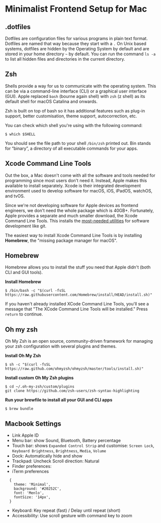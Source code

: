 # Minimalist Frontend Setup for Mac

## .dotfiles
Dotfiles are configuration files for various programs in plain text format. Dotfiles are named that way because they start with a `.` On Unix based systems, dotfiles are hidden by the Operating System by default and are stored in your home directory `~` by default. You can run the command `ls -a` to list all hidden files and directories in the current directory.

## Zsh
Shells provide a way for us to communicate with the operating system. This can be via a command-line interface (CLI) or a graphical user interface (GUI). Apple replaced `bash` (bourne again shell) with `zsh` (z shell) as its default shell for macOS Catalina and onwards.

Zsh is built on top of bash so it has additional features such as plug-in support, better customisation, theme support, autocorrection, etc.

You can check which shell you're using with the following command:
```shell
$ which $SHELL
```
You should see the file path to your shell `/bin/zsh` printed out. Bin stands for “binary”, a directory of all executable commands for your apps.

## Xcode Command Line Tools
Out the box, a Mac doesn't come with all the software and tools needed for programming since most users don't need it. Instead, Apple makes this available to install separately. Xcode is their integrated development environment used to develop software for macOS, iOS, iPadOS, watchOS, and tvOS.

Since we're not developing software for Apple devices as frontend engineers, we don't need the whole package which is 40GB+. Fortunately, Apple provides a separate and much smaller download, the Xcode Command Line Tools. This installs the [most-needed utilities](https://mac.install.guide/commandlinetools/8.html) for software development like git.

The easiest way to install Xcode Command Line Tools is by installing **Homebrew**, the "missing package manager for macOS".

## Homebrew
Homebrew allows you to install the stuff you need that Apple didn't (both CLI and GUI tools).

**Install Homebrew**
```shell
$ /bin/bash -c "$(curl -fsSL https://raw.githubusercontent.com/Homebrew/install/HEAD/install.sh)"
```
If you haven't already installed XCode Command Line Tools, you'll see a message that "The XCode Command Line Tools will be installed." Press `return` to continue.

## Oh my zsh
Oh My Zsh is an open source, community-driven framework for managing your zsh configuration with several plugins and themes.

**Install Oh My Zsh**
```shell
$ sh -c "$(curl -fsSL https://raw.github.com/ohmyzsh/ohmyzsh/master/tools/install.sh)"
```

**Install custom Oh My Zsh plugins**
```shell
$ cd ~/.oh-my-zsh/custom/plugins
git clone https://github.com/zsh-users/zsh-syntax-highlighting
```

**Run your brewfile to install all your GUI and CLI apps**
```shell
$ brew bundle
```

## Macbook Settings
- Link Apple ID
- Menu bar: show Sound, Bluetooth, Battery percentage
- Touch bar: shows `Expanded Control Strip` and customise: `Screen Lock`, `Keyboard Brightness`, `Brightness`, `Media`, `Volume`
- Dock: Automatically hide and show
- Trackpad: Uncheck Scroll direction: Natural
- Finder preferences:
- iTerm preferences
```
  {
    theme: 'Minimal',
    background: '#20252C',
    font: 'Menlo',
    fontSize: '14px',
  }
  ```
- Keyboard: Key repeat (fast) / Delay until repeat (short)
- Accessibility: Use scroll gesture with command key to zoom
